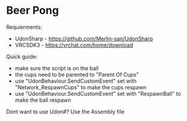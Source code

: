 # Beer Pong

Requierments:
* UdonSharp - https://github.com/Merlin-san/UdonSharp
* VRCSDK3 - https://vrchat.com/home/download

Quick guide:
- make sure the script is on the ball
- the cups need to be parented to "Parent Of Cups"
- use "UdonBehaviour.SendCustomEvent" set with "Network_RespawnCups" to make the cups respawn
- use "UdonBehaviour.SendCustomEvent" set with "RespawnBall" to make the ball respawn


Dont want to use Udon#? Use the Assembly file

